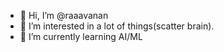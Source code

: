 - 👋 Hi, I’m @raaavanan
- 👀 I’m interested in a lot of things(scatter brain).
- 🌱 I’m currently learning AI/ML

<!---
raaavanan/raaavanan is a ✨ special ✨ repository because its `README.md` (this file) appears on your GitHub profile.
You can click the Preview link to take a look at your changes.
--->
